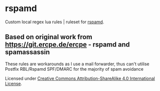 # rspamd
Custom local regex lua rules | ruleset for [rspamd](http://rspamd.com/).

Based on original work from https://git.ercpe.de/ercpe - rspamd and spamassassin
---


These rules are workarounds as I use a mail forwarder, thus can't utilise Postfix RBL/Rspamd SPF/DMARC for the majority of spam avoidance

Licensed under [Creative Commons Attribution-ShareAlike 4.0 International License](http://creativecommons.org/licenses/by-sa/4.0/).

